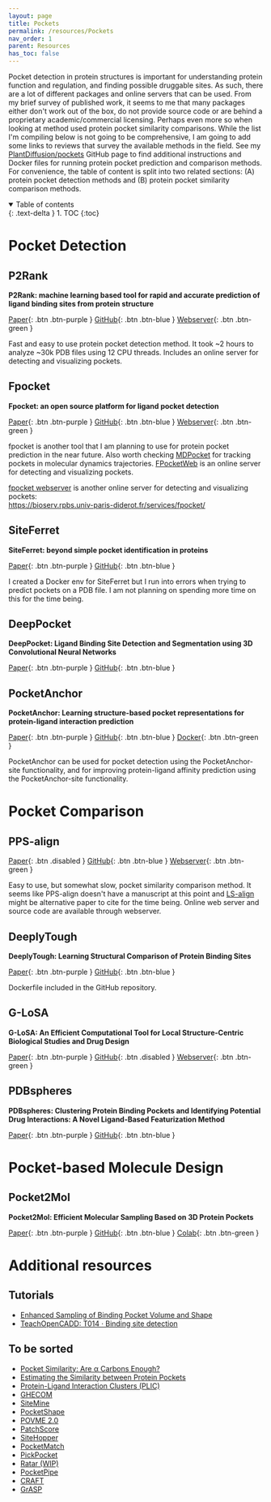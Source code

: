```yaml
---
layout: page
title: Pockets
permalink: /resources/Pockets
nav_order: 1
parent: Resources
has_toc: false
---
```


Pocket detection in protein structures is important for understanding protein function and regulation, and finding possible druggable sites. As such, there are a lot of different packages and online servers that can be used. From my brief survey of published work, it seems to me that many packages either don't work out of the box, do not provide source code or are behind a proprietary academic/commercial licensing. Perhaps even more so when looking at method used protein pocket similarity comparisons. While the list I'm compiling below is not going to be comprehensive, I am going to add some links to reviews that survey the available methods in the field. See my [PlantDiffusion/pockets](https://github.com/eporetsky/PlantDiffusion/tree/main/pockets) GitHub page to find additional instructions and Docker files for running protein pocket prediction and comparison methods. For convenience, the table of content is split into two related sections: (A) protein pocket detection methods and (B) protein pocket similarity comparison methods. 

<details open markdown="block">
  <summary>
    Table of contents
  </summary>
  {: .text-delta }
1. TOC
{:toc}
</details>


# Pocket Detection

## P2Rank

**P2Rank: machine learning based tool for rapid and accurate prediction of ligand binding sites from protein structure**

[Paper](https://jcheminf.biomedcentral.com/articles/10.1186/s13321-018-0285-8){: .btn .btn-purple }
[GitHub](https://github.com/rdk/p2rank){: .btn .btn-blue }
[Webserver](https://academic.oup.com/nar/article/50/W1/W593/6591527){: .btn .btn-green }

Fast and easy to use protein pocket detection method. It took ~2 hours to analyze ~30k PDB files using 12 CPU threads. Includes an online server for detecting and visualizing pockets.

## Fpocket

**Fpocket: an open source platform for ligand pocket detection**

[Paper](https://bmcbioinformatics.biomedcentral.com/articles/10.1186/1471-2105-10-168){: .btn .btn-purple }
[GitHub](https://github.com/Discngine/fpocket){: .btn .btn-blue }
[Webserver](https://durrantlab.pitt.edu/fpocketweb){: .btn .btn-green }

fpocket is another tool that I am planning to use for protein pocket prediction in the near future. Also worth checking [MDPocket](https://academic.oup.com/bioinformatics/article/27/23/3276/234086) for tracking pockets in molecular dynamics trajectories. [FPocketWeb](https://jcheminf.biomedcentral.com/articles/10.1186/s13321-022-00637-0) is an online server for detecting and visualizing pockets.

[fpocket webserver](https://pubmed.ncbi.nlm.nih.gov/20478829/) is another online server for detecting and visualizing pockets: <br>
https://bioserv.rpbs.univ-paris-diderot.fr/services/fpocket/

## SiteFerret

**SiteFerret: beyond simple pocket identification in proteins**

[Paper](https://pubs.acs.org/doi/10.1021/acs.jctc.2c01306){: .btn .btn-purple }
[GitHub](https://github.com/concept-lab/SiteFerret){: .btn .btn-blue }

I created a Docker env for SiteFerret but I run into errors when trying to predict pockets on a PDB file. I am not planning on spending more time on this for the time being.

## DeepPocket

**DeepPocket: Ligand Binding Site Detection and Segmentation using 3D Convolutional Neural Networks**

[Paper](https://pubs.acs.org/doi/full/10.1021/acs.jcim.1c00799){: .btn .btn-purple }
[GitHub](https://github.com/devalab/DeepPocket){: .btn .btn-blue }

## PocketAnchor

**PocketAnchor: Learning structure-based pocket representations for protein-ligand interaction prediction**

[Paper](https://www.cell.com/cell-systems/abstract/S2405-4712(23)00149-7){: .btn .btn-purple }
[GitHub](https://github.com/tiantz17/PocketAnchor){: .btn .btn-blue }
[Docker](https://hub.docker.com/r/tiantz17/pocketanchor){: .btn .btn-green }

PocketAnchor can be used for pocket detection using the PocketAnchor-site functionality, and for improving protein-ligand affinity prediction using the PocketAnchor-site functionality.


# Pocket Comparison

## PPS-align

[Paper](){: .btn .disabled }
[GitHub](https://pubmed.ncbi.nlm.nih.gov/29462237){: .btn .btn-blue }
[Webserver](https://pubmed.ncbi.nlm.nih.gov/29462237){: .btn .btn-green }

Easy to use, but somewhat slow, pocket similarity comparison method. It seems like PPS-align doesn't have a manuscript at this point and [LS-align](https://pubmed.ncbi.nlm.nih.gov/29462237/) might be alternative paper to cite for the time being. Online web server and source code are available through webserver.

## DeeplyTough

**DeeplyTough: Learning Structural Comparison of Protein Binding Sites**

[Paper](https://pubs.acs.org/doi/full/10.1021/acs.jcim.9b00554){: .btn .btn-purple }
[GitHub](https://github.com/BenevolentAI/DeeplyTough/tree/master){: .btn .btn-blue }

Dockerfile included in the GitHub repository.

## G-LoSA

**G-LoSA: An Efficient Computational Tool for Local Structure-Centric Biological Studies and Drug Design**

[Paper](https://pubmed.ncbi.nlm.nih.gov/26813336){: .btn .btn-purple }
[GitHub](){: .btn .disabled }
[Webserver](https://compbio.lehigh.edu/GLoSA){: .btn .btn-green }

## PDBspheres

**PDBspheres: Clustering Protein Binding Pockets and Identifying Potential Drug Interactions: A Novel Ligand-Based Featurization Method**

[Paper](https://pubs.acs.org/doi/10.1021/acs.jcim.3c00722){: .btn .btn-purple }
[GitHub](https://github.com/LLNL/PDBspheres/blob/main/PDBspheres.README_INSTALLATION.txt){: .btn .btn-blue }

# Pocket-based Molecule Design

## Pocket2Mol

**Pocket2Mol: Efficient Molecular Sampling Based on 3D Protein Pockets**

[Paper](https://arxiv.org/abs/2205.07249){: .btn .btn-purple }
[GitHub](https://github.com/pengxingang/Pocket2Mol){: .btn .btn-blue }
[Colab](https://colab.research.google.com/github/hgbrian/biocolabs/blob/master/Pocket2Mol.ipynb){: .btn .btn-green }

# Additional resources

## Tutorials

* [Enhanced Sampling of Binding Pocket Volume and Shape](https://molmod.dsf.unica.it/edes/)
* [TeachOpenCADD: T014 · Binding site detection](https://projects.volkamerlab.org/teachopencadd/talktorials/T014_binding_site_detection.html)

## To be sorted

* [Pocket Similarity: Are α Carbons Enough?](https://pubs.acs.org/doi/10.1021/ci100210c)
* [Estimating the Similarity between Protein Pockets](https://www.mdpi.com/1422-0067/23/20/12462)
* [Protein-Ligand Interaction Clusters (PLIC)](https://academic.oup.com/database/article/doi/10.1093/database/bau029/2634082)
* [GHECOM](https://pdbj.org/ghecom/)
* [SiteMine](https://onlinelibrary.wiley.com/doi/10.1002/ardp.202300661)
* [PocketShape](https://onlinelibrary.wiley.com/doi/10.1002/prot.26176)
* [POVME 2.0](https://pubs.acs.org/doi/10.1021/ct500381c)
* [PatchScore](https://www.ncbi.nlm.nih.gov/pmc/articles/PMC6644390/)
* [SiteHopper](https://link.springer.com/article/10.1186/1758-2946-6-S1-P57)
* [PocketMatch](https://link.springer.com/article/10.1186/1471-2105-9-543)
* [PickPocket](https://www.biorxiv.org/content/10.1101/2020.04.15.042655v1.full.pdf)
* [Ratar (WIP)](https://volkamerlab.org/projects/ratar/)
* [PocketPipe](https://www.ncbi.nlm.nih.gov/pmc/articles/PMC6599441/)
* [CRAFT](https://github.com/PGlab-NIPER/CRAFT/)
* [GrASP](https://pubs.acs.org/doi/10.1021/acs.jcim.3c01698)

